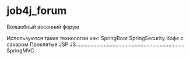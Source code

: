 # job4j_forum
Волшебный весенний форум

Используются такие технологии как:
SpringBoot
SpringSecurity
Кофе с сахаром
Проклятые JSP
JS..........................................................................
SpringMVC
